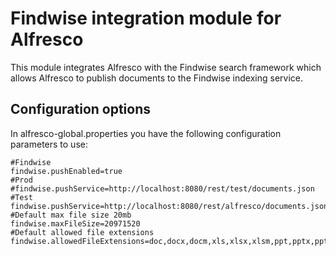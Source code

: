 # Findwise integration module for Alfresco

This module integrates Alfresco with the Findwise search framework which allows Alfresco to publish documents to the Findwise indexing service.

## Configuration options
In alfresco-global.properties you have the following configuration parameters to use:
```
#Findwise
findwise.pushEnabled=true 
#Prod
#findwise.pushService=http://localhost:8080/rest/test/documents.json
#Test
findwise.pushService=http://localhost:8080/rest/alfresco/documents.json
#Default max file size 20mb
findwise.maxFileSize=20971520
#Default allowed file extensions
findwise.allowedFileExtensions=doc,docx,docm,xls,xlsx,xlsm,ppt,pptx,pptm,pdf,odt,ods,odp,txt,html
```
